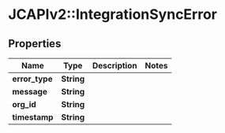 # JCAPIv2::IntegrationSyncError

## Properties
Name | Type | Description | Notes
------------ | ------------- | ------------- | -------------
**error_type** | **String** |  | 
**message** | **String** |  | 
**org_id** | **String** |  | 
**timestamp** | **String** |  | 

